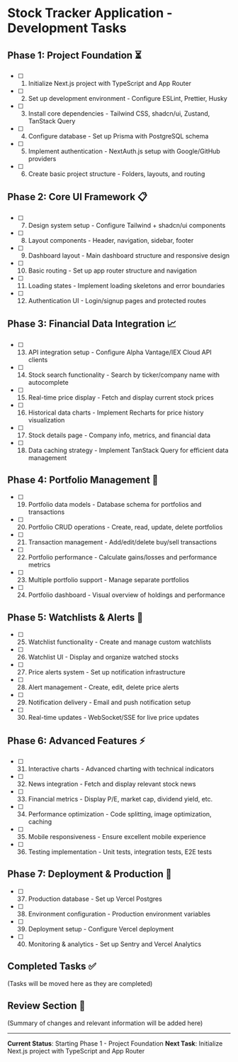 # Stock Tracker Application - Development Tasks

## Phase 1: Project Foundation ⏳

- [ ] 1. Initialize Next.js project with TypeScript and App Router
- [ ] 2. Set up development environment - Configure ESLint, Prettier, Husky
- [ ] 3. Install core dependencies - Tailwind CSS, shadcn/ui, Zustand, TanStack Query
- [ ] 4. Configure database - Set up Prisma with PostgreSQL schema
- [ ] 5. Implement authentication - NextAuth.js setup with Google/GitHub providers
- [ ] 6. Create basic project structure - Folders, layouts, and routing

## Phase 2: Core UI Framework 📋

- [ ] 7. Design system setup - Configure Tailwind + shadcn/ui components
- [ ] 8. Layout components - Header, navigation, sidebar, footer
- [ ] 9. Dashboard layout - Main dashboard structure and responsive design
- [ ] 10. Basic routing - Set up app router structure and navigation
- [ ] 11. Loading states - Implement loading skeletons and error boundaries
- [ ] 12. Authentication UI - Login/signup pages and protected routes

## Phase 3: Financial Data Integration 📈

- [ ] 13. API integration setup - Configure Alpha Vantage/IEX Cloud API clients
- [ ] 14. Stock search functionality - Search by ticker/company name with autocomplete
- [ ] 15. Real-time price display - Fetch and display current stock prices
- [ ] 16. Historical data charts - Implement Recharts for price history visualization
- [ ] 17. Stock details page - Company info, metrics, and financial data
- [ ] 18. Data caching strategy - Implement TanStack Query for efficient data management

## Phase 4: Portfolio Management 💼

- [ ] 19. Portfolio data models - Database schema for portfolios and transactions
- [ ] 20. Portfolio CRUD operations - Create, read, update, delete portfolios
- [ ] 21. Transaction management - Add/edit/delete buy/sell transactions
- [ ] 22. Portfolio performance - Calculate gains/losses and performance metrics
- [ ] 23. Multiple portfolio support - Manage separate portfolios
- [ ] 24. Portfolio dashboard - Visual overview of holdings and performance

## Phase 5: Watchlists & Alerts 🔔

- [ ] 25. Watchlist functionality - Create and manage custom watchlists
- [ ] 26. Watchlist UI - Display and organize watched stocks
- [ ] 27. Price alerts system - Set up notification infrastructure
- [ ] 28. Alert management - Create, edit, delete price alerts
- [ ] 29. Notification delivery - Email and push notification setup
- [ ] 30. Real-time updates - WebSocket/SSE for live price updates

## Phase 6: Advanced Features ⚡

- [ ] 31. Interactive charts - Advanced charting with technical indicators
- [ ] 32. News integration - Fetch and display relevant stock news
- [ ] 33. Financial metrics - Display P/E, market cap, dividend yield, etc.
- [ ] 34. Performance optimization - Code splitting, image optimization, caching
- [ ] 35. Mobile responsiveness - Ensure excellent mobile experience
- [ ] 36. Testing implementation - Unit tests, integration tests, E2E tests

## Phase 7: Deployment & Production 🚀

- [ ] 37. Production database - Set up Vercel Postgres
- [ ] 38. Environment configuration - Production environment variables
- [ ] 39. Deployment setup - Configure Vercel deployment
- [ ] 40. Monitoring & analytics - Set up Sentry and Vercel Analytics

## Completed Tasks ✅

(Tasks will be moved here as they are completed)

## Review Section 📝

(Summary of changes and relevant information will be added here)

---

**Current Status**: Starting Phase 1 - Project Foundation
**Next Task**: Initialize Next.js project with TypeScript and App Router
